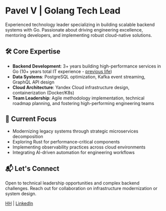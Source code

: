 # Pavel V | Golang Tech Lead

Experienced technology leader specializing in building scalable backend systems with Go. Passionate about driving engineering excellence, mentoring developers, and implementing robust cloud-native solutions.

## 🛠️ Core Expertise
- **Backend Development**: 3+ years building high-performance services in Go (10+ years total IT experience - [previous life](https://github.com/p-12s))
- **Data Systems**: PostgreSQL optimization, Kafka event streaming, GraphQL API design
- **Cloud Architecture**: Yandex Cloud infrastructure design, containerization (Docker/K8s)
- **Team Leadership**: Agile methodology implementation, technical roadmap planning, and fostering high-performing engineering teams

## 🔭 Current Focus
- Modernizing legacy systems through strategic microservices decomposition
- Exploring Rust for performance-critical components
- Implementing observability practices across cloud environments
- Integrating AI-driven automation for engineering workflows

## 📬 Let's Connect
Open to technical leadership opportunities and complex backend challenges. Reach out for collaboration on infrastructure modernization or system design.

 [HH](https://hh.ru/resume/cc3489f0ff07751efe0039ed1f644367567676) | [LinkedIn](https://www.linkedin.com/in/p12s)  
